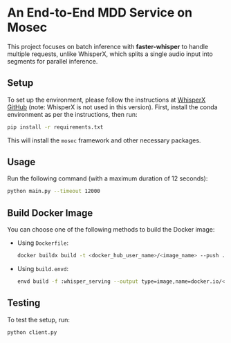 # An End-to-End MDD Service on Mosec

This project focuses on batch inference with **faster-whisper** to handle multiple requests, unlike WhisperX, which splits a single audio input into segments for parallel inference.

## Setup
To set up the environment, please follow the instructions at [WhisperX GitHub](https://github.com/m-bain/whisperX) (note: WhisperX is not used in this version). First, install the conda environment as per the instructions, then run:

```bash
pip install -r requirements.txt
```

This will install the `mosec` framework and other necessary packages.

## Usage

Run the following command (with a maximum duration of 12 seconds):

```bash
python main.py --timeout 12000
```

## Build Docker Image

You can choose one of the following methods to build the Docker image:

* Using `Dockerfile`:
  ```bash
  docker buildx build -t <docker_hub_user_name>/<image_name> --push .
  ```

* Using `build.envd`:
  ```bash
  envd build -f :whisper_serving --output type=image,name=docker.io/<docker_hub_user_name>/<image_name> --push
  ```

## Testing

To test the setup, run:

```bash
python client.py
```
